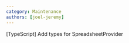 ```yaml
---
category: Maintenance
authors: [joel-jeremy]
---
```


[TypeScript] Add types for SpreadsheetProvider
